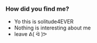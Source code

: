 <h3>How did you find me?</h3>
<ul>
  <li>Yo this is solitude4EVER</li>
  <li>Nothing is interesting about me</li>
  <li>leave ᕕ( ᐛ )ᕗ</li>
</ul>
